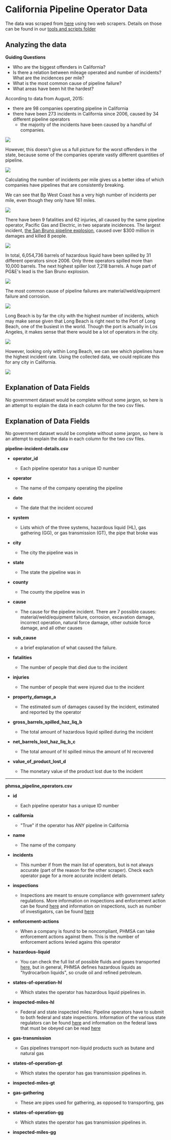 California Pipeline Operator Data
====================================

The data was scraped from [here](http://primis.phmsa.dot.gov/comm/reports/operator/OperatorListNoJS.html) using two web scrapers. Details on those can be found in our [tools and scripts folder](/tools-and-scripts/pull-us-pipeline-operators)

Analyzing the data
------------------

**Guiding Questions**

* Who are the biggest offenders in California?
* Is there a relation between mileage operated and number of incidents? What are the incidences per mile?
* What is the most common cause of pipeline failure?
* What areas have been hit the hardest?

According to data from August, 2015:
* there are 98 companies operating pipeline in California
* there have been 273 incidents in California since 2006, caused by 34 different pipeline operators
    * the majority of the incidents have been caused by a handful of companies.

![](./ca-pipeline-data-images/Pipeline_Operators_with_more_than_10_incidents.png)

However, this doesn't give us a full picture for the worst offenders in the state, because some of the companies operate vastly different quantities of pipeline.

![](./ca-pipeline-data-images/Operators_with_more_than_1000_miles.png)

Calculating the number of incidents per mile gives us a better idea of which companies have pipelines that are consistently breaking.

We can see that Bp West Coast has a very high number of incidents per mile, even though they only have 161 miles.

![](./ca-pipeline-data-images/Incidents_per_1000.png)

There have been 9 fatalities and 62 injuries, all caused by the same pipeline operator, Pacific Gas and Electric, in two separate incidences. The largest incident, [the San Bruno pipeline explosion](http://www.scpr.org/news/2015/04/09/50901/california-regulator-suggests-utility-pg-e-is-too/), caused over $300 million in damages and killed 8 people.

![](./ca-pipeline-data-images/Top_10_-_Property_Damages_Damages__chartbuilder.png)

In total, 6,054,736 barrels of hazardous liquid have been spilled by 31 different operators since 2006. Only three operators spilled more than 10,000 barrels. The next highest spiller lost 7,218 barrels. A huge part of PG&E's lead is the San Bruno explosion.

![](./ca-pipeline-data-images/Top_5_-_Barrels_Spilled_by_Operator_Barrels_Spilled_chartbuilder.png)

The most common cause of pipeline failures are material/weld/equipment failure and corrosion.

![](./ca-pipeline-data-images/Cause_of_Pipeline_Failures__Number_of_Failures_Since_'06_chartbuilder.png)

Long Beach is by far the city with the highest number of incidents, which may make sense given that Long Beach is right next to the Port of Long Beach, one of the busiest in the world. Though the port is actually in Los Angeles, it makes sense that there would be a lot of operators in the city.

![](./ca-pipeline-data-images/Top_5_Cities_with_the_highest_number_of_incidents_Incidents_chartbuilder.png)

However, looking only within Long Beach, we can see which pipelines have the highest incident rate. Using the collected data, we could replicate this for any city in California.

![](./ca-pipeline-data-images/Operator_incidents_in_Long_Beach_Incidents_in_Long_Beach_chartbuilder.png)

Explanation of Data Fields
--------------------------

No government dataset would be complete without some jargon, so here is an attempt to explain the data in each column for the two csv files.

Explanation of Data Fields
--------------------------

No government dataset would be complete without some jargon, so here is an attempt to explain the data in each column for the two csv files.

**pipeline-incident-details.csv**

* **operator_id**
    * Each pipeline operator has a unique ID number

* **operator**
    * The name of the company operating the pipeline

* **date**
    * The date that the incident occured

* **system**
    * Lists which of the three systems, hazardous liquid (HL), gas gathering (GG), or gas transmission (GT), the pipe that broke was

* **city**
    * The city the pipeline was in

* **state**
    * The state the pipeline was in

* **county**
    * The county the pipeline was in

* **cause**
    * The cause for the pipeline incident. There are 7 possible causes: material/weld/equipment failure, corrosion, excavation damage, incorrect operation, natural force damage, other outside force damage, and all other causes

* **sub_cause**
    * a brief explanation of what caused the failure.

* **fatalities**
    * The number of people that died due to the incident

* **injuries**
    * The number of people that were injured due to the incident

* **property_damage_a**
    * The estimated sum of damages caused by the incident, estimated and reported by the operator

* **gross_barrels_spilled_haz_liq_b**
    * The total amount of hazardous liquid spilled during the incident

* **net_barrels_lost_haz_liq_b_c**
    * The total amount of hl spilled minus the amount of hl recovered

* **value_of_product_lost_d**
    * The monetary value of the product lost due to the incident

----

**phmsa_pipeline_operators.csv**

* **id**
    * Each pipeline operator has a unique ID number

* **california**
    * "True" if the operator has ANY pipeline in California

* **name**
    * The name of the company

* **incidents**
    * This number if from the main list of operators, but is not always accurate (part of the reason for the other scraper). Check each operator page for a more accurate incident details.

* **inspections**
    * Inspections are meant to ensure compliance with government safety regulations. More information on inspections and enforcement action can be found [here](http://phmsa.dot.gov/inspect-enforce) and information on inspections, such as number of investigators, can be found [here](http://phmsa.dot.gov/pipeline/inspections)

* **enforcement-actions**
    * When a company is found to be noncompliant, PHMSA can take enforcement actions against them. This is the number of enforcement actions levied agains this operator

* **hazardous-liquid**
    * You can check the full list of possible fluids and gases transported [here](http://primis.phmsa.dot.gov/comm/FactSheets/FSProductList.htm?nocache=2022), but in general, PHMSA defines hazardous liquids as "hydrocarbon liquids", so crude oil and refined petroleum.

* **states-of-operation-hl**
    * Which states the operator has hazardous liquid pipelines in.

* **inspected-miles-hl**
    * Federal and state inspected miles: Pipeline operators have to submit to both federal and state inspections. Information of the various state regulators can be found [here](http://phmsa.dot.gov/pipeline/state-programs) and information on the federal laws that must be obeyed can be read [here](http://phmsa.dot.gov/pipeline/stateprograms/federalstateauthorities)

* **gas-transmission**
    * Gas pipelines transport non-liquid products such as butane and natural gas

* **states-of-operation-gt**
    * Which states the operator has gas transmission pipelines in.

* **inspected-miles-gt**

* **gas-gathering**
    * These are pipes used for gathering, as opposed to transporting, gas

* **states-of-operation-gg**
    * Which states the operator has gas transmission pipelines in.

* **inspected-miles-gg**

